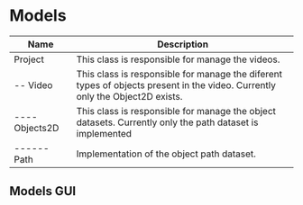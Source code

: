 # Models

| Name | Description |
|---|---|
|Project| This class is responsible for manage the videos. |
|-- Video| This class is responsible for manage the diferent types of objects present in the video. Currently only the Object2D exists. |
|---- Objects2D| This class is responsible for manage the object datasets. Currently only the path dataset is implemented|
|------ Path| Implementation of the object path dataset.|


## Models GUI